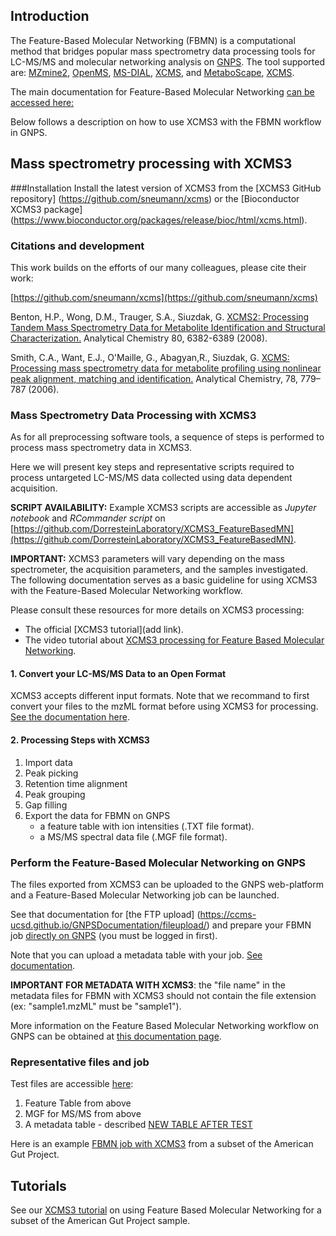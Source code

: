 ## Introduction

The Feature-Based Molecular Networking (FBMN) is a computational method that bridges popular mass spectrometry data processing tools for LC-MS/MS and molecular networking analysis on [GNPS](http://gnps.ucsd.edu). The tool supported are: [MZmine2](featurebasedmolecularnetworking-with-mzmine2), [OpenMS](featurebasedmolecularnetworking-with-OpenMS), [MS-DIAL](featurebasedmolecularnetworking-with-ms-dial), [XCMS](https://github.com/sneumann/xcms), and [MetaboScape](featurebasedmolecularnetworking-with-metaboscape), [XCMS](featurebasedmolecularnetworking-with-XCMS3).

The main documentation for Feature-Based Molecular Networking [can be accessed here:](featurebasedmolecularnetworking)

Below follows a description on how to use XCMS3 with the FBMN workflow in GNPS.

## Mass spectrometry processing with XCMS3

###Installation
Install the latest version of XCMS3 from the [XCMS3 GitHub repository] (https://github.com/sneumann/xcms) or the [Bioconductor XCMS3 package] (https://www.bioconductor.org/packages/release/bioc/html/xcms.html).

### Citations and development

This work builds on the efforts of our many colleagues, please cite their work:

[https://github.com/sneumann/xcms](https://github.com/sneumann/xcms)

Benton, H.P., Wong, D.M., Trauger, S.A., Siuzdak, G. [XCMS2: Processing Tandem Mass Spectrometry Data for Metabolite Identification and Structural Characterization.](https://pubs.acs.org/doi/abs/10.1021/ac800795f) Analytical Chemistry 80, 6382-6389 (2008).

Smith, C.A., Want, E.J., O'Maille, G., Abagyan,R., Siuzdak, G. [XCMS: Processing mass spectrometry data for metabolite profiling using nonlinear peak alignment, matching and identification.](https://pubs.acs.org/doi/10.1021/ac051437y) Analytical Chemistry, 78, 779–787 (2006).

### Mass Spectrometry Data Processing with XCMS3

As for all preprocessing software tools, a sequence of steps is performed to process mass spectrometry data in XCMS3. 

Here we will present key steps and representative scripts required to process untargeted LC-MS/MS data collected using data dependent acquisition. 

**SCRIPT AVAILABILITY:** Example XCMS3 scripts are accessible as *Jupyter notebook* and *RCommander script* on [https://github.com/DorresteinLaboratory/XCMS3_FeatureBasedMN](https://github.com/DorresteinLaboratory/XCMS3_FeatureBasedMN).

**IMPORTANT:** XCMS3 parameters will vary depending on the mass spectrometer, the acquisition parameters, and the samples investigated. The following documentation serves as a basic guideline for using XCMS3 with the Feature-Based Molecular Networking workflow.

Please consult these resources for more details on XCMS3 processing:

- The official [XCMS3 tutorial](add link).
- The video tutorial about [XCMS3 processing for Feature Based Molecular Networking](tutorials/americangutxcms3/).

#### 1. Convert your LC-MS/MS Data to an Open Format
XCMS3 accepts different input formats. Note that we recommand to first convert your files to the mzML format before using XCMS3 for processing. [See the documentation here](https://ccms-ucsd.github.io/GNPSDocumentation/fileconversion/).

#### 2. Processing Steps with XCMS3
1. Import data
2. Peak picking
3. Retention time alignment
4. Peak grouping
5. Gap filling
6. Export the data for FBMN on GNPS
	-	a feature table with ion intensities (.TXT file format).
	- 	a MS/MS spectral data file (.MGF file format).
	
### Perform the Feature-Based Molecular Networking on GNPS

The files exported from XCMS3 can be uploaded to the GNPS web-platform and a Feature-Based Molecular Networking job can be launched.

See that documentation for [the FTP upload] (https://ccms-ucsd.github.io/GNPSDocumentation/fileupload/) and prepare your FBMN job [directly on GNPS](https://gnps.ucsd.edu/ProteoSAFe/index.jsp?params=%7B%22workflow%22:%22FEATURE-BASED-MOLECULAR-NETWORKING%22,%22library_on_server%22:%22d.speclibs;%22%7D) (you must be logged in first).

Note that you can upload a metadata table with your job. [See documentation](networking#metadata). 

**IMPORTANT FOR METADATA WITH XCMS3**: the "file name" in the metadata files for FBMN with XCMS3 should not contain the file extension (ex: "sample1.mzML" must be "sample1").

More information on the Feature Based Molecular Networking workflow on GNPS can be obtained at [this documentation page](featurebasedmolecularnetworking).

### Representative files and job
Test files are accessible [here](https://github.com/CCMS-UCSD/GNPSDocumentation/tree/master/docs/tutorials/AG_tutorial_files):

1. Feature Table from above
2. MGF for MS/MS from above
3. A metadata table - described [NEW TABLE AFTER TEST](TBD)

Here is an example [FBMN job with XCMS3](https://gnps.ucsd.edu/ProteoSAFe/status.jsp?task=xxxxxx) from a subset of the American Gut Project.

## Tutorials

See our [XCMS3 tutorial](tutorials/americangutxcms3) on using Feature Based Molecular Networking for a subset of the American Gut Project sample.

